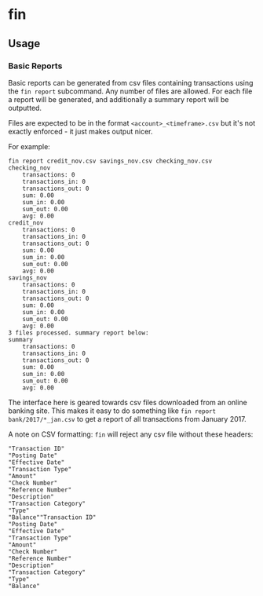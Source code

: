 # fin

## Usage

### Basic Reports

Basic reports can be generated from csv files containing transactions using the
`fin report` subcommand. Any number of files are allowed. For each file a report
will be generated, and additionally a summary report will be outputted.

Files are expected to be in the format `<account>_<timeframe>.csv` but it's not
exactly enforced - it just makes output nicer.

For example:

```
fin report credit_nov.csv savings_nov.csv checking_nov.csv
checking_nov
    transactions: 0
    transactions_in: 0
    transactions_out: 0
    sum: 0.00
    sum_in: 0.00
    sum_out: 0.00
    avg: 0.00
credit_nov
    transactions: 0
    transactions_in: 0
    transactions_out: 0
    sum: 0.00
    sum_in: 0.00
    sum_out: 0.00
    avg: 0.00
savings_nov
    transactions: 0
    transactions_in: 0
    transactions_out: 0
    sum: 0.00
    sum_in: 0.00
    sum_out: 0.00
    avg: 0.00
3 files processed. summary report below:
summary
    transactions: 0
    transactions_in: 0
    transactions_out: 0
    sum: 0.00
    sum_in: 0.00
    sum_out: 0.00
    avg: 0.00
```

The interface here is geared towards csv files downloaded from an online banking
site. This makes it easy to do something like `fin report bank/2017/*_jan.csv`
to get a report of all transactions from January 2017.

A note on CSV formatting: `fin` will reject any csv file without these headers:
```
"Transaction ID"
"Posting Date"
"Effective Date"
"Transaction Type"
"Amount"
"Check Number"
"Reference Number"
"Description"
"Transaction Category"
"Type"
"Balance""Transaction ID"
"Posting Date"
"Effective Date"
"Transaction Type"
"Amount"
"Check Number"
"Reference Number"
"Description"
"Transaction Category"
"Type"
"Balance"
```
